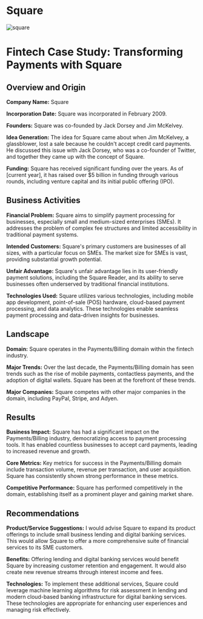 # Square
![square](https://github.com/emolear/fintech_homework/assets/144559712/ba68b0e1-9c5e-4734-a230-060520e5f8d7)

# Fintech Case Study: Transforming Payments with Square

## Overview and Origin

**Company Name:** Square

**Incorporation Date:** Square was incorporated in February 2009.

**Founders:** Square was co-founded by Jack Dorsey and Jim McKelvey.

**Idea Generation:** The idea for Square came about when Jim McKelvey, a glassblower, lost a sale because he couldn't accept credit card payments. He discussed this issue with Jack Dorsey, who was a co-founder of Twitter, and together they came up with the concept of Square.

**Funding:** Square has received significant funding over the years. As of [current year], it has raised over $5 billion in funding through various rounds, including venture capital and its initial public offering (IPO).

## Business Activities

**Financial Problem:** Square aims to simplify payment processing for businesses, especially small and medium-sized enterprises (SMEs). It addresses the problem of complex fee structures and limited accessibility in traditional payment systems.

**Intended Customers:** Square's primary customers are businesses of all sizes, with a particular focus on SMEs. The market size for SMEs is vast, providing substantial growth potential.

**Unfair Advantage:** Square's unfair advantage lies in its user-friendly payment solutions, including the Square Reader, and its ability to serve businesses often underserved by traditional financial institutions.

**Technologies Used:** Square utilizes various technologies, including mobile app development, point-of-sale (POS) hardware, cloud-based payment processing, and data analytics. These technologies enable seamless payment processing and data-driven insights for businesses.

## Landscape

**Domain:** Square operates in the Payments/Billing domain within the fintech industry.

**Major Trends:** Over the last decade, the Payments/Billing domain has seen trends such as the rise of mobile payments, contactless payments, and the adoption of digital wallets. Square has been at the forefront of these trends.

**Major Companies:** Square competes with other major companies in the domain, including PayPal, Stripe, and Adyen.

## Results

**Business Impact:** Square has had a significant impact on the Payments/Billing industry, democratizing access to payment processing tools. It has enabled countless businesses to accept card payments, leading to increased revenue and growth.

**Core Metrics:** Key metrics for success in the Payments/Billing domain include transaction volume, revenue per transaction, and user acquisition. Square has consistently shown strong performance in these metrics.

**Competitive Performance:** Square has performed competitively in the domain, establishing itself as a prominent player and gaining market share.

## Recommendations

**Product/Service Suggestions:** I would advise Square to expand its product offerings to include small business lending and digital banking services. This would allow Square to offer a more comprehensive suite of financial services to its SME customers.

**Benefits:** Offering lending and digital banking services would benefit Square by increasing customer retention and engagement. It would also create new revenue streams through interest income and fees.

**Technologies:** To implement these additional services, Square could leverage machine learning algorithms for risk assessment in lending and modern cloud-based banking infrastructure for digital banking services. These technologies are appropriate for enhancing user experiences and managing risk effectively.
